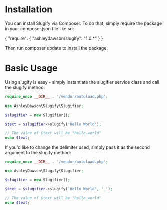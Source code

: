 Installation
============

You can install Slugify via Composer. To do that, simply require the package in your composer.json file like so:

{
    "require": {
        "ashleydawson/slugify": "1.0.*"
    }
}

Then run composer update to install the package.

Basic Usage
===========

Using slugify is easy - simply instantiate the slugifier service class and call the slugify method:

```php
require_once __DIR__ . '/vendor/autoload.php';

use AshleyDawson\Slugify\Slugifier;

$slugifier = new Slugifier();

$text = $slugifier->slugify('Hello World');

// The value of $text will be "hello-world"
echo $text;
```

If you'd like to change the delimiter used, simply pass it as the second argument to the slugify method:

```php
require_once __DIR__ . '/vendor/autoload.php';

use AshleyDawson\Slugify\Slugifier;

$slugifier = new Slugifier();

$text = $slugifier->slugify('Hello World', '_');

// The value of $text will be "hello_world"
echo $text;
```